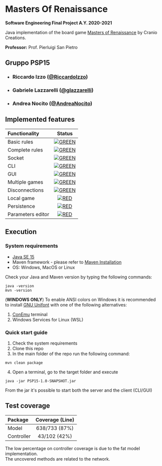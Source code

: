 # Masters Of Renaissance

**Software Engineering Final Project A.Y. 2020-2021**

Java implementation of the board game [Masters of Renaissance](https://craniointernational.com/products/masters-of-renaissance/) by Cranio Creations.

**Professor:** Prof. Pierluigi San Pietro

## Gruppo PSP15

- ###     Riccardo Izzo ([@RiccardoIzzo](https://github.com/RiccardoIzzo))
- ###     Gabriele Lazzarelli ([@glazzarelli](https://github.com/glazzarelli))
- ###     Andrea Nocito ([@AndreaNocito](https://github.com/AndreaNocito))


## Implemented features
| Functionality | Status |
|:-----------------------|:------------------------------------:|
| Basic rules | [![GREEN](http://placehold.it/15/44bb44/44bb44)]() |
| Complete rules | [![GREEN](http://placehold.it/15/44bb44/44bb44)]() |
| Socket |[![GREEN](http://placehold.it/15/44bb44/44bb44)]() |
| CLI | [![GREEN](http://placehold.it/15/44bb44/44bb44)]() |
| GUI |[![GREEN](http://placehold.it/15/44bb44/44bb44)]() |
| Multiple games | [![GREEN](http://placehold.it/15/44bb44/44bb44)]()|
| Disconnections | [![GREEN](http://placehold.it/15/44bb44/44bb44)]()|
| Local game | [![RED](http://placehold.it/15/f03c15/f03c15)]() |
| Persistence | [![RED](http://placehold.it/15/f03c15/f03c15)]() |
| Parameters editor | [![RED](http://placehold.it/15/f03c15/f03c15)]() |



## Execution

### System requirements
- [Java SE 15](https://www.oracle.com/java/technologies/javase/jdk15-archive-downloads.html)
- Maven framework - please refer to [Maven Installation](https://maven.apache.org/install.html)
- OS: Windows, MacOS or Linux

Check your Java and Maven version by typing the following commands:
```
java -version
mvn -version
```

(**WINDOWS ONLY**) To enable ANSI colors on Windows it is recommended to install [GNU Unifont](http://unifoundry.com/unifont/index.html) with one of the following alternatives:
1. [ConEmu](https://conemu.github.io/) terminal
2. Windows Services for Linux (WSL)

### Quick start guide
1. Check the system requirements
2. Clone this repo
3. In the main folder of the repo run the following command:
```
mvn clean package
```
4. Open a terminal, go to the target folder and execute
```
java -jar PSP15-1.0-SNAPSHOT.jar
```
From the jar it's possible to start both the server and the client (CLI/GUI)

## Test coverage

| Package | Coverage (Line) |
|:-----------------------|:------------------------------------:|
| Model | 638/733 (87%)
| Controller | 43/102 (42%)

The low percentage on controller coverage is due to the fat model implementation.  
The uncovered methods are related to the network.

